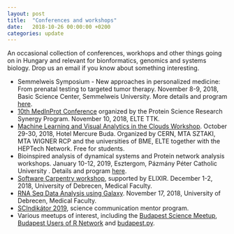 ```yaml
---
layout: post
title:  "Conferences and workshops"
date:   2018-10-26 00:00:00 +0200
categories: update
---
```


An occasional collection of conferences, workhops and other things going on in
Hungary and relevant for bionformatics, genomics and systems biology. Drop us an
email if you know about something interesting.

* Semmelweis Symposium - New approaches in personalized medicine: From prenatal
  testing to targeted tumor therapy. November 8-9, 2018, Basic Science Center,
  Semmelweis University. More details and program
  [here](http://semmelweis.hu/symposium/en/semmelweis-symposium-2018/invitation/).
* [10th MedInProt
  Conference](http://medinprot.chem.elte.hu/calendar/events/10-medinprot-konferencia)
  organized by the Protein Science Research Synergy Program. November 10, 2018,
  ELTE TTK.
* [Machine Learning and Visual Analytics in the Clouds
  Workshop](https://indico.kfki.hu/event/904/). October 29-30, 2018, Hotel
  Mercure Buda. Organized by CERN, MTA SZTAKI, MTA WIGNER RCP and the
  universities of BME, ELTE together with the HEPTech Network. Free for
  students.
* Bioinspired analysis of dynamical systems and Protein network analysis
  workshops. January 10-12, 2019, Esztergom, Pázmány Péter Catholic University .
  Details and program
  [here](https://efop362.itk.ppke.hu/conferences/bioinspired-networks).
* [Software Carpentry
  workshop](https://fpsom.github.io/2018-12-01-elixir-debrecen/), supported by
  ELIXIR. December 1-2, 2018, University of Debrecen, Medical Faculty.
* [RNA Seq Data Analysis using
  Galaxy](https://www.eventbrite.co.uk/e/rna-seq-data-analysis-by-using-the-galaxy-platform-registration-51516339759).
  November 17, 2018, University of Debrecen, Medical Faculty.
* [SCIndikátor 2019](https://jelentkezes.scindikator.hu/), science communication
  mentor program.
* Various meetups of interest, including the [Budapest Science
  Meetup](https://www.meetup.com/BpScienceMeetup/), [Budapest Users of R
  Network](https://www.meetup.com/Budapest-Users-of-R-Network/) and
  [budapest.py](https://www.meetup.com/budapest-py/).

